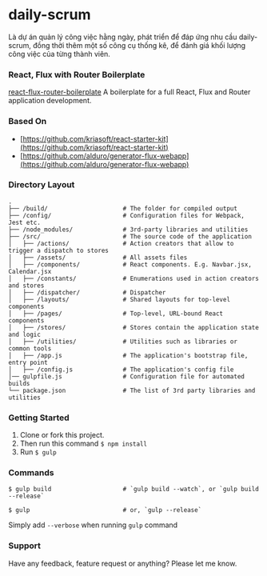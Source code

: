 # daily-scrum
Là dự án quản lý công việc hằng ngày, phát triển để đáp ứng nhu cầu daily-scrum, đồng thời thêm một số công cụ thống kê, để đánh giá khối lượng công việc của từng thành viên.

### React, Flux with Router Boilerplate

[react-flux-router-boilerplate](https://github.com/apzentral/react-flux-router-boilerplate)
A boilerplate for a full React, Flux and Router application development.

### Based On

- [https://github.com/kriasoft/react-starter-kit](https://github.com/kriasoft/react-starter-kit)
- [https://github.com/alduro/generator-flux-webapp](https://github.com/alduro/generator-flux-webapp)

### Directory Layout

```
.
├── /build/                     # The folder for compiled output
├── /config/                    # Configuration files for Webpack, Jest etc.
├── /node_modules/              # 3rd-party libraries and utilities
├── /src/                       # The source code of the application
│   ├── /actions/               # Action creators that allow to trigger a dispatch to stores
│   ├── /assets/                # All assets files
│   ├── /components/            # React components. E.g. Navbar.jsx, Calendar.jsx
│   ├── /constants/             # Enumerations used in action creators and stores
│   ├── /dispatcher/            # Dispatcher
│   ├── /layouts/               # Shared layouts for top-level components
│   ├── /pages/                 # Top-level, URL-bound React components
│   ├── /stores/                # Stores contain the application state and logic
│   ├── /utilities/             # Utilities such as libraries or common tools
│   ├── /app.js                 # The application's bootstrap file, entry point
│   ├── /config.js              # The application's config file
│── gulpfile.js                 # Configuration file for automated builds
└── package.json                # The list of 3rd party libraries and utilities
```

### Getting Started

1. Clone or fork this project.
2. Then run this command `$ npm install`
3. Run `$ gulp`

### Commands

```shell
$ gulp build                    # `gulp build --watch`, or `gulp build --release`
```

```shell
$ gulp                          # or, `gulp --release`
```

Simply add `--verbose` when running `gulp` command

### Support

Have any feedback, feature request or anything? Please let me know.
